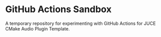 # GitHub Actions Sandbox

A temporary repository for experimenting with GitHub Actions for JUCE CMake Audio Plugin Template.
